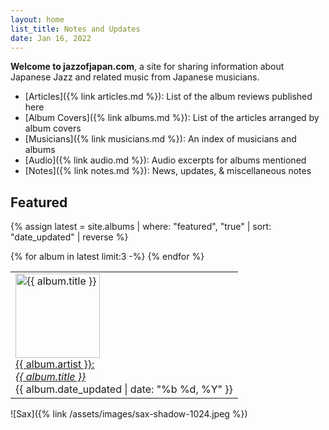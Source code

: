 ```yaml
---
layout: home
list_title: Notes and Updates
date: Jan 16, 2022
---
```

**Welcome to jazzofjapan.com**, a site for sharing information about Japanese Jazz and related music from Japanese musicians. 

* [Articles]({% link articles.md %}): List of the album reviews published here
* [Album Covers]({% link albums.md %}): List of the articles arranged by album covers
* [Musicians]({% link musicians.md %}): An index of musicians and albums
* [Audio]({% link audio.md %}): Audio excerpts for albums mentioned
* [Notes]({% link notes.md %}): News, updates, & miscellaneous notes

## Featured

{% assign latest = site.albums | where: "featured", "true" | sort: "date_updated" | reverse %}

<table>
  <tbody>
    <tr>
{% for album in latest limit:3 -%}
<td class="spotlight"><a href="{{ album.url }}"><img class="spotlight" width=135 height=135 src="/assets/images/{{ album.date | date: "%Y/%m" }}/{{ album.cover }}-180.jpeg" alt="{{ album.title }}">
<br>
{{ album.artist }}:<br><em>{{ album.title }}</em></a>
<br>
<span class="subtext">{{ album.date_updated | date: "%b %d, %Y" }}</span>
<br>
</td>
{% endfor %}
   </tr>
  </tbody>
</table>


![Sax]({% link /assets/images/sax-shadow-1024.jpeg %})



